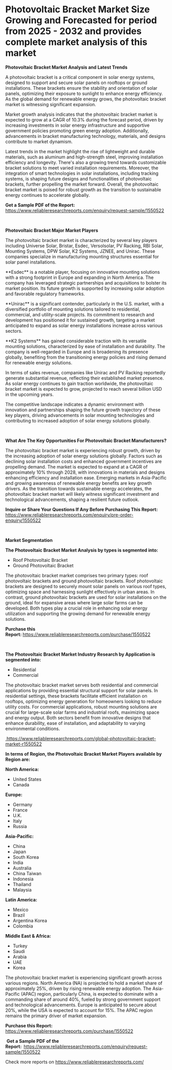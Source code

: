 <p><h1>Photovoltaic Bracket Market Size Growing and Forecasted for period from 2025 - 2032 and provides complete market analysis of this market</h1></p><p><strong>Photovoltaic Bracket Market Analysis and Latest Trends</strong></p>
<p><p>A photovoltaic bracket is a critical component in solar energy systems, designed to support and secure solar panels on rooftops or ground installations. These brackets ensure the stability and orientation of solar panels, optimizing their exposure to sunlight to enhance energy efficiency. As the global demand for renewable energy grows, the photovoltaic bracket market is witnessing significant expansion.</p><p>Market growth analysis indicates that the photovoltaic bracket market is expected to grow at a CAGR of 10.3% during the forecast period, driven by increasing investments in solar energy infrastructure and supportive government policies promoting green energy adoption. Additionally, advancements in bracket manufacturing technology, materials, and designs contribute to market dynamism.</p><p>Latest trends in the market highlight the rise of lightweight and durable materials, such as aluminum and high-strength steel, improving installation efficiency and longevity. There's also a growing trend towards customizable bracket solutions to meet varied installation requirements. Moreover, the integration of smart technologies in solar installations, including tracking systems, is shaping future designs and functionalities of photovoltaic brackets, further propelling the market forward. Overall, the photovoltaic bracket market is poised for robust growth as the transition to sustainable energy continues to accelerate globally.</p></p>
<p><strong>Get a Sample PDF of the Report:&nbsp;</strong> <a href="https://www.reliableresearchreports.com/enquiry/request-sample/1550522?utm_campaign=2665&utm_medium=2&utm_source=Github&utm_content=ia&utm_term=08042025&utm_id=photovoltaic-bracket">https://www.reliableresearchreports.com/enquiry/request-sample/1550522</a></p>
<p>&nbsp;</p>
<p><strong>Photovoltaic Bracket Major Market Players</strong></p>
<p><p>The photovoltaic bracket market is characterized by several key players including Universe Solar, Bristar, Esdec, Versolsolar, PV Racking, RBI Solar, Mounting Systems, DPW Solar, K2 Systems, JZNEE, and Unirac. These companies specialize in manufacturing mounting structures essential for solar panel installations.</p><p>**Esdec** is a notable player, focusing on innovative mounting solutions with a strong footprint in Europe and expanding in North America. The company has leveraged strategic partnerships and acquisitions to bolster its market position. Its future growth is supported by increasing solar adoption and favorable regulatory frameworks.</p><p>**Unirac** is a significant contender, particularly in the U.S. market, with a diversified portfolio of mounting solutions tailored to residential, commercial, and utility-scale projects. Its commitment to research and development has positioned it for sustained growth, targeting a market anticipated to expand as solar energy installations increase across various sectors.</p><p>**K2 Systems** has gained considerable traction with its versatile mounting solutions, characterized by ease of installation and durability. The company is well-regarded in Europe and is broadening its presence globally, benefiting from the transitioning energy policies and rising demand for renewable energy solutions.</p><p>In terms of sales revenue, companies like Unirac and PV Racking reportedly generate substantial revenue, reflecting their established market presence. As solar energy continues to gain traction worldwide, the photovoltaic bracket market is expected to grow, projected to reach several billion USD in the upcoming years.</p><p>The competitive landscape indicates a dynamic environment with innovation and partnerships shaping the future growth trajectory of these key players, driving advancements in solar mounting technologies and contributing to increased adoption of solar energy solutions globally.</p></p>
<p>&nbsp;</p>
<p><strong>What Are The Key Opportunities For Photovoltaic Bracket Manufacturers?</strong></p>
<p><p>The photovoltaic bracket market is experiencing robust growth, driven by the increasing adoption of solar energy solutions globally. Factors such as declining solar installation costs and enhanced government incentives are propelling demand. The market is expected to expand at a CAGR of approximately 10% through 2028, with innovations in materials and designs enhancing efficiency and installation ease. Emerging markets in Asia-Pacific and growing awareness of renewable energy benefits are key growth drivers. As the transition towards sustainable energy accelerates, the photovoltaic bracket market will likely witness significant investment and technological advancements, shaping a resilient future outlook.</p></p>
<p><strong>Inquire or Share Your Questions If Any Before Purchasing This Report:</strong> <a href="https://www.reliableresearchreports.com/enquiry/pre-order-enquiry/1550522?utm_campaign=2665&utm_medium=2&utm_source=Github&utm_content=ia&utm_term=08042025&utm_id=photovoltaic-bracket">https://www.reliableresearchreports.com/enquiry/pre-order-enquiry/1550522</a></p>
<p>&nbsp;</p>
<p><strong>Market Segmentation</strong></p>
<p><strong>The Photovoltaic Bracket Market Analysis by types is segmented into:</strong></p>
<p><ul><li>Roof Photovoltaic Bracket</li><li>Ground Photovoltaic Bracket</li></ul></p>
<p><p>The photovoltaic bracket market comprises two primary types: roof photovoltaic brackets and ground photovoltaic brackets. Roof photovoltaic brackets are designed to securely mount solar panels on various roof types, optimizing space and harnessing sunlight effectively in urban areas. In contrast, ground photovoltaic brackets are used for solar installations on the ground, ideal for expansive areas where large solar farms can be developed. Both types play a crucial role in enhancing solar energy utilization and supporting the growing demand for renewable energy solutions.</p></p>
<p><strong>Purchase this Report:&nbsp;</strong><a href="https://www.reliableresearchreports.com/purchase/1550522?utm_campaign=2665&utm_medium=2&utm_source=Github&utm_content=ia&utm_term=08042025&utm_id=photovoltaic-bracket">https://www.reliableresearchreports.com/purchase/1550522</a></p>
<p>&nbsp;</p>
<p><strong>The Photovoltaic Bracket Market Industry Research by Application is segmented into:</strong></p>
<p><ul><li>Residential</li><li>Commercial</li></ul></p>
<p><p>The photovoltaic bracket market serves both residential and commercial applications by providing essential structural support for solar panels. In residential settings, these brackets facilitate efficient installation on rooftops, optimizing energy generation for homeowners looking to reduce utility costs. For commercial applications, robust mounting solutions are crucial for large-scale solar farms and industrial roofs, maximizing space and energy output. Both sectors benefit from innovative designs that enhance durability, ease of installation, and adaptability to varying environmental conditions.</p></p>
<p><a href="https://www.reliableresearchreports.com/global-photovoltaic-bracket-market-r1550522?utm_campaign=2665&utm_medium=2&utm_source=Github&utm_content=ia&utm_term=08042025&utm_id=photovoltaic-bracket">&nbsp;https://www.reliableresearchreports.com/global-photovoltaic-bracket-market-r1550522</a></p>
<p><strong>In terms of Region, the Photovoltaic Bracket Market Players available by Region are:</strong></p>
<p>
    <p> <strong> North America: </strong>
        <ul>
            <li>United States</li>
            <li>Canada</li>
        </ul>
        </p> 
    <p> <strong> Europe: </strong>
        <ul>
            <li>Germany</li>
            <li>France</li>
            <li>U.K.</li>
            <li>Italy</li>
            <li>Russia</li>
        </ul>
        </p> 
    <p> <strong> Asia-Pacific: </strong>
        <ul>
            <li>China</li>
            <li>Japan</li>
            <li>South Korea</li>
            <li>India</li>
            <li>Australia</li>
            <li>China Taiwan</li>
            <li>Indonesia</li>
            <li>Thailand</li>
            <li>Malaysia</li>
        </ul>
        </p> 
    <p> <strong> Latin America: </strong>
        <ul>
            <li>Mexico</li>
            <li>Brazil</li>
            <li>Argentina Korea</li>
            <li>Colombia</li>
        </ul>
        </p> 
    <p> <strong> Middle East & Africa: </strong>
        <ul>
            <li>Turkey</li>
            <li>Saudi</li>
            <li>Arabia</li>
            <li>UAE</li>
            <li>Korea</li>
        </ul>
    </p>
    </p>
<p><p>The photovoltaic bracket market is experiencing significant growth across various regions. North America (NA) is projected to hold a market share of approximately 25%, driven by rising renewable energy adoption. The Asia-Pacific (APAC) region, particularly China, is expected to dominate with a commanding share of around 40%, fueled by strong government support and technological advancements. Europe is anticipated to secure about 20%, while the USA is expected to account for 15%. The APAC region remains the primary driver of market expansion.</p></p>
<p><strong>Purchase this Report: </strong><a href="https://www.reliableresearchreports.com/purchase/1550522?utm_campaign=2665&utm_medium=2&utm_source=Github&utm_content=ia&utm_term=08042025&utm_id=photovoltaic-bracket">https://www.reliableresearchreports.com/purchase/1550522</a></p>
<p>&nbsp;<strong>Get a Sample PDF of the Report:&nbsp;&nbsp;</strong><a href="https://www.reliableresearchreports.com/enquiry/request-sample/1550522?utm_campaign=2665&utm_medium=2&utm_source=Github&utm_content=ia&utm_term=08042025&utm_id=photovoltaic-bracket">https://www.reliableresearchreports.com/enquiry/request-sample/1550522</a></p>
<p><strong></strong></p>
<p>Check more reports on <a href="https://www.reliableresearchreports.com/?utm_campaign=2665&utm_medium=2&utm_source=Github&utm_content=ia&utm_term=08042025&utm_id=photovoltaic-bracket">https://www.reliableresearchreports.com/</a></p>
